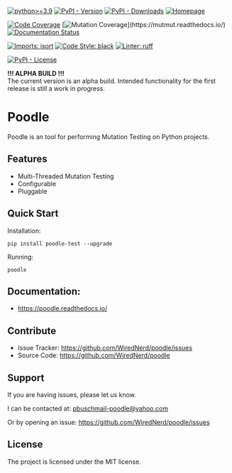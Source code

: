 [![python>=3.9](https://img.shields.io/badge/python->=3.8-orange)](https://pypi.org/project/poodle-test)
[![PyPI - Version](https://img.shields.io/pypi/v/poodle-test)](https://pypi.org/project/poodle-test)
[![PyPI - Downloads](https://img.shields.io/pypi/dm/poodle-test)](https://pypi.org/project/poodle-test)
[![Homepage](https://img.shields.io/badge/Homepage-github-white)](https://github.com/WiredNerd/poodle)


[![Code Coverage](https://img.shields.io/badge/dynamic/json?url=https%3A%2F%2Fraw.githubusercontent.com%2FWiredNerd%2Fpoodle%2Fmain%2Fcode-coverage.json&query=%24.totals.percent_covered_display&suffix=%25&label=Code%20Coverage&color=teal)](https://pytest-cov.readthedocs.io)
[![Mutation Coverage](https://img.shields.io/badge/dynamic/xml?url=https%3A%2F%2Fraw.githubusercontent.com%2FWiredNerd%2Fpoodle%2Fmain%2Fmutation-testing-report.xml&query=round((%2F%2Ftestsuites%5B1%5D%2F%40tests%20-%20%2F%2Ftestsuites%5B1%5D%2F%40disabled%20-%20%2F%2Ftestsuites%5B1%5D%2F%40failures%20-%20%2F%2Ftestsuites%5B1%5D%2F%40errors)div(%2F%2Ftestsuites%5B1%5D%2F%40tests%20-%20%2F%2Ftestsuites%5B1%5D%2F%40disabled)*100)&suffix=%25&label=Mutation%20Coverage&color=orange)](https://mutmut.readthedocs.io/)
[![Documentation Status](https://readthedocs.org/projects/poodle/badge/?version=docs)](https://poodle.readthedocs.io/)

[![Imports: isort](https://img.shields.io/badge/%20imports-isort-%231674b1?style=flat&labelColor=ef8336)](https://pycqa.github.io/isort/)
[![Code Style: black](https://img.shields.io/badge/Code_Style-Black-black)](https://black.readthedocs.io)
[![Linter: ruff](https://img.shields.io/badge/Linter-ruff-purple)](https://beta.ruff.rs/docs/)
<!-- [![Snyk Security](https://img.shields.io/badge/Snyk%20Security-monitored-FF66FF)](https://snyk.io/) -->
[![PyPI - License](https://img.shields.io/pypi/l/poodle-test)](https://github.com/WiredNerd/poodle/blob/main/LICENSE)

**!!! ALPHA BUILD !!!**  
The current version is an alpha build.  Intended functionality for the first release is still a work in progress.

# Poodle

Poodle is an tool for performing Mutation Testing on Python projects.

## Features

* Multi-Threaded Mutation Testing
* Configurable
* Pluggable

## Quick Start

Installation:

```
pip install poodle-test --upgrade
```

Running:
```
poodle
```

## Documentation:

- https://poodle.readthedocs.io/

## Contribute

- Issue Tracker: https://github.com/WiredNerd/poodle/issues
- Source Code: https://github.com/WiredNerd/poodle

## Support

If you are having issues, please let us know.

I can be contacted at: pbuschmail-poodle@yahoo.com

Or by opening an issue: https://github.com/WiredNerd/poodle/issues

## License

The project is licensed under the MIT license.